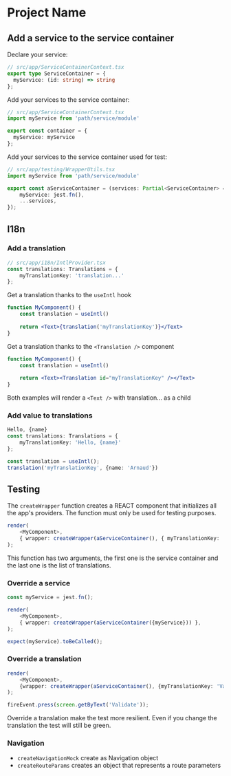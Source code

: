 # Project Name

## Add a service to the service container

Declare your service:
```ts
// src/app/ServiceContainerContext.tsx
export type ServiceContainer = {
  myService: (id: string) => string
};
```

Add your services to the service container:
```ts
// src/app/ServiceContainerContext.tsx
import myService from 'path/service/module'

export const container = {
  myService: myService
};
```

Add your services to the service container used for test:
```ts
// src/app/testing/WrapperUtils.tsx
import myService from 'path/service/module'

export const aServiceContainer = (services: Partial<ServiceContainer> = {}): ServiceContainer => ({
    myService: jest.fn(),
    ...services,
});
```

## I18n

### Add a translation

```ts
// src/app/i18n/IntlProvider.tsx
const translations: Translations = {
    myTranslationKey: 'translation...'
};
```

Get a translation thanks to the `useIntl` hook
```jsx
function MyComponent() {
    const translation = useIntl()
    
    return <Text>{translation('myTranslationKey')}</Text>
}
```

Get a translation thanks to the `<Translation />` component

```jsx
function MyComponent() {
    const translation = useIntl()
    
    return <Text><Translation id="myTranslationKey" /></Text>
}
```

Both examples will render a `<Text />` with translation... as a child

### Add value to translations

```ts
Hello, {name}
const translations: Translations = {
    myTranslationKey: 'Hello, {name}'
};

const translation = useIntl();
translation('myTranslationKey', {name: 'Arnaud'})
```

## Testing

The `createWrapper` function creates a REACT component that initializes all the app's providers. The function must only be used for testing purposes. 

```ts
render(
    <MyComponent>,
    { wrapper: createWrapper(aServiceContainer(), { myTranslationKey: 'translation...' }) },
);
```

This function has two arguments, the first one is the service container and the last one is the list of translations.

### Override a service

```ts
const myService = jest.fn();

render(
    <MyComponent>,
    { wrapper: createWrapper(aServiceContainer({myService})) },
);

expect(myService).toBeCalled();
```

### Override a translation

```ts
render(
    <MyComponent>,
    {wrapper: createWrapper(aServiceContainer(), {myTranslationKey: 'Validate'})},
);

fireEvent.press(screen.getByText('Validate'));
```

Override a translation make the test more resilient. Even if you change the translation the test will still be green.

### Navigation

* `createNavigationMock` create as Navigation object
* `createRouteParams` creates an object that represents a route parameters